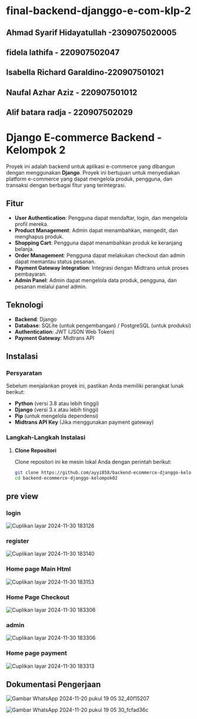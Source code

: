 ﻿# final-backend-djanggo-e-com-klp-2
## Ahmad Syarif Hidayatullah -2309075020005
## fidela lathifa - 220907502047
## Isabella Richard Garaldino-220907501021
## Naufal Azhar Aziz - 220907501012
## Alif batara radja - 220907502029

# Django E-commerce Backend - Kelompok 2

Proyek ini adalah backend untuk aplikasi e-commerce yang dibangun dengan menggunakan **Django**. Proyek ini bertujuan untuk menyediakan platform e-commerce yang dapat mengelola produk, pengguna, dan transaksi dengan berbagai fitur yang terintegrasi.

## Fitur

- **User Authentication**: Pengguna dapat mendaftar, login, dan mengelola profil mereka.
- **Product Management**: Admin dapat menambahkan, mengedit, dan menghapus produk.
- **Shopping Cart**: Pengguna dapat menambahkan produk ke keranjang belanja.
- **Order Management**: Pengguna dapat melakukan checkout dan admin dapat memantau status pesanan.
- **Payment Gateway Integration**: Integrasi dengan Midtrans untuk proses pembayaran.
- **Admin Panel**: Admin dapat mengelola data produk, pengguna, dan pesanan melalui panel admin.

## Teknologi

- **Backend**: Django
- **Database**: SQLite (untuk pengembangan) / PostgreSQL (untuk produksi)
- **Authentication**: JWT (JSON Web Token)
- **Payment Gateway**: Midtrans API

## Instalasi

### Persyaratan

Sebelum menjalankan proyek ini, pastikan Anda memiliki perangkat lunak berikut:

- **Python** (versi 3.8 atau lebih tinggi)
- **Django** (versi 3.x atau lebih tinggi)
- **Pip** (untuk mengelola dependensi)
- **Midtrans API Key** (Jika menggunakan payment gateway)

### Langkah-Langkah Instalasi

1. **Clone Repositori**

   Clone repositori ini ke mesin lokal Anda dengan perintah berikut:

   ```bash
   git clone https://github.com/ayyi858/backend-ecommerce-djanggo-kelompok02.git
   cd backend-ecommerce-djanggo-kelompok02


## pre view
### login
![Cuplikan layar 2024-11-30 183126](https://github.com/user-attachments/assets/4d7d2ae9-5d96-4641-a797-0aa6ebd92e4a)

### register
![Cuplikan layar 2024-11-30 183140](https://github.com/user-attachments/assets/3c771a2f-5c32-4dfa-b889-c1250eed4114)

### Home page Main Html
![Cuplikan layar 2024-11-30 183153](https://github.com/user-attachments/assets/f72c8311-027e-4ea0-b303-54a19c4c7d83)

### Home Page Checkout
![Cuplikan layar 2024-11-30 183306](https://github.com/user-attachments/assets/c6d5e091-97a5-45b9-9237-a09f1ffaac2b)

### admin 
![Cuplikan layar 2024-11-30 183306](https://github.com/user-attachments/assets/520e36be-584c-4700-88a3-ce4e4b30fd5b)

### Home page payment
![Cuplikan layar 2024-11-30 183313](https://github.com/user-attachments/assets/86e605ee-8f7a-475a-82c0-854dd04e7b3a)

## Dokumentasi Pengerjaan
![Gambar WhatsApp 2024-11-20 pukul 19 05 32_40f15207](https://github.com/user-attachments/assets/a2762a44-5698-4d38-8cb3-c3744db0c0d4)

![Gambar WhatsApp 2024-11-20 pukul 19 05 30_fcfad36c](https://github.com/user-attachments/assets/5bbdeada-9387-4278-a0eb-20eade08c97c)





